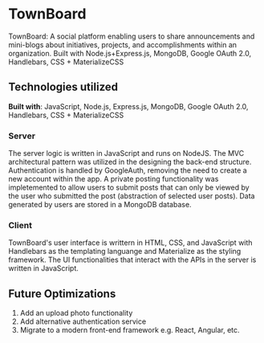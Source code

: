 # TownBoard
TownBoard: A social platform enabling users to share announcements and mini-blogs about initiatives, projects, and accomplishments within an organization. Built with Node.js+Express.js, MongoDB, Google OAuth 2.0, Handlebars, CSS + MaterializeCSS

## Technologies utilized
**Built with**: JavaScript, Node.js, Express.js, MongoDB, Google OAuth 2.0, Handlebars, CSS + MaterializeCSS

### Server
The server logic is written in JavaScript and runs on NodeJS. The MVC architectural pattern was utilized in the designing the back-end structure. Authentication is handled by GoogleAuth, removing the need to create a new account within the app. A private posting functionality was impletemented to allow users to submit posts that can only be viewed by the user who submitted the post (abstraction of selected user posts). Data generated by users are stored in a MongoDB database.

### Client
TownBoard's user interface is writtern in HTML, CSS, and JavaScript with Handlebars as the templating languange and Materialize as the styling framework. The UI functionalities that interact with the APIs in the server is written in JavaScript.

## Future Optimizations
1) Add an upload photo functionality
2) Add alternative authentication service
3) Migrate to a modern front-end framework e.g. React, Angular, etc.
